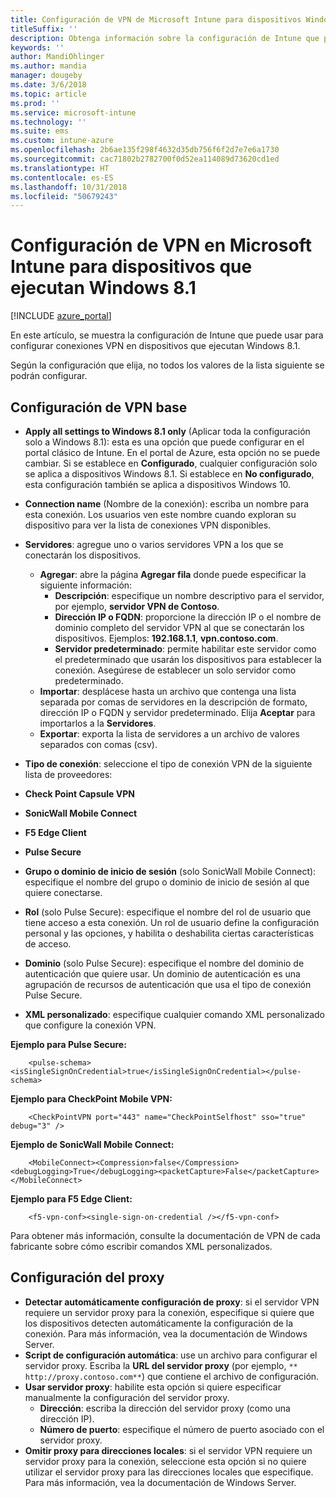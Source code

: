 ```yaml
---
title: Configuración de VPN de Microsoft Intune para dispositivos Windows 8.1
titleSuffix: ''
description: Obtenga información sobre la configuración de Intune que puede usar para configurar conexiones VPN en dispositivos que ejecutan Windows 8.1.
keywords: ''
author: MandiOhlinger
ms.author: mandia
manager: dougeby
ms.date: 3/6/2018
ms.topic: article
ms.prod: ''
ms.service: microsoft-intune
ms.technology: ''
ms.suite: ems
ms.custom: intune-azure
ms.openlocfilehash: 2b6ae135f298f4632d35db756f6f2d7e7e6a1730
ms.sourcegitcommit: cac71802b2782700f0d52ea114089d73620cd1ed
ms.translationtype: HT
ms.contentlocale: es-ES
ms.lasthandoff: 10/31/2018
ms.locfileid: "50679243"
---
```

# <a name="configure-vpn-settings-in-microsoft-intune-for-devices-running-windows-81"></a>Configuración de VPN en Microsoft Intune para dispositivos que ejecutan Windows 8.1

[!INCLUDE [azure_portal](./includes/azure_portal.md)]

En este artículo, se muestra la configuración de Intune que puede usar para configurar conexiones VPN en dispositivos que ejecutan Windows 8.1.

Según la configuración que elija, no todos los valores de la lista siguiente se podrán configurar.

## <a name="base-vpn-settings"></a>Configuración de VPN base


- **Apply all settings to Windows 8.1 only** (Aplicar toda la configuración solo a Windows 8.1): esta es una opción que puede configurar en el portal clásico de Intune. En el portal de Azure, esta opción no se puede cambiar. Si se establece en **Configurado**, cualquier configuración solo se aplica a dispositivos Windows 8.1. Si establece en **No configurado**, esta configuración también se aplica a dispositivos Windows 10.
- **Connection name** (Nombre de la conexión): escriba un nombre para esta conexión. Los usuarios ven este nombre cuando exploran su dispositivo para ver la lista de conexiones VPN disponibles.
- **Servidores**: agregue uno o varios servidores VPN a los que se conectarán los dispositivos.
    - **Agregar**: abre la página **Agregar fila** donde puede especificar la siguiente información:
        - **Descripción**: especifique un nombre descriptivo para el servidor, por ejemplo, **servidor VPN de Contoso**.
        - **Dirección IP o FQDN**: proporcione la dirección IP o el nombre de dominio completo del servidor VPN al que se conectarán los dispositivos. Ejemplos: **192.168.1.1**, **vpn.contoso.com**.
        - **Servidor predeterminado**: permite habilitar este servidor como el predeterminado que usarán los dispositivos para establecer la conexión. Asegúrese de establecer un solo servidor como predeterminado.
    - **Importar**: desplácese hasta un archivo que contenga una lista separada por comas de servidores en la descripción de formato, dirección IP o FQDN y servidor predeterminado. Elija **Aceptar** para importarlos a la **Servidores**.
    - **Exportar**: exporta la lista de servidores a un archivo de valores separados con comas (csv).

- **Tipo de conexión**: seleccione el tipo de conexión VPN de la siguiente lista de proveedores:
- **Check Point Capsule VPN**
- **SonicWall Mobile Connect**
- **F5 Edge Client**
- **Pulse Secure**

<!--- **Fingerprint** (Check Point Capsule VPN only) - Specify a string (for example, "Contoso Fingerprint Code") that will be used to verify that the VPN server can be trusted. A fingerprint can be sent to the client so it knows to trust any server that presents the same fingerprint when connecting. If the device doesn’t already have the fingerprint, it will prompt the user to trust the VPN server that they are connecting to while showing the fingerprint. (The user manually verifies the fingerprint and chooses **trust** to connect.) --->

- **Grupo o dominio de inicio de sesión** (solo SonicWall Mobile Connect): especifique el nombre del grupo o dominio de inicio de sesión al que quiere conectarse.

- **Rol** (solo Pulse Secure): especifique el nombre del rol de usuario que tiene acceso a esta conexión. Un rol de usuario define la configuración personal y las opciones, y habilita o deshabilita ciertas características de acceso.

- **Dominio** (solo Pulse Secure): especifique el nombre del dominio de autenticación que quiere usar. Un dominio de autenticación es una agrupación de recursos de autenticación que usa el tipo de conexión Pulse Secure.


- **XML personalizado**: especifique cualquier comando XML personalizado que configure la conexión VPN.

**Ejemplo para Pulse Secure:**

```
    <pulse-schema><isSingleSignOnCredential>true</isSingleSignOnCredential></pulse-schema>
```

**Ejemplo para CheckPoint Mobile VPN:**
```
    <CheckPointVPN port="443" name="CheckPointSelfhost" sso="true" debug="3" />
```

**Ejemplo de SonicWall Mobile Connect:**
```
    <MobileConnect><Compression>false</Compression><debugLogging>True</debugLogging><packetCapture>False</packetCapture></MobileConnect>
```

**Ejemplo para F5 Edge Client:**

```
    <f5-vpn-conf><single-sign-on-credential /></f5-vpn-conf>
```

Para obtener más información, consulte la documentación de VPN de cada fabricante sobre cómo escribir comandos XML personalizados.


## <a name="proxy-settings"></a>Configuración del proxy

- **Detectar automáticamente configuración de proxy**: si el servidor VPN requiere un servidor proxy para la conexión, especifique si quiere que los dispositivos detecten automáticamente la configuración de la conexión. Para más información, vea la documentación de Windows Server.
- **Script de configuración automática**: use un archivo para configurar el servidor proxy. Escriba la **URL del servidor proxy** (por ejemplo, `** http://proxy.contoso.com**`) que contiene el archivo de configuración.
- **Usar servidor proxy**: habilite esta opción si quiere especificar manualmente la configuración del servidor proxy.
    - **Dirección**: escriba la dirección del servidor proxy (como una dirección IP).
    - **Número de puerto**: especifique el número de puerto asociado con el servidor proxy.
- **Omitir proxy para direcciones locales**: si el servidor VPN requiere un servidor proxy para la conexión, seleccione esta opción si no quiere utilizar el servidor proxy para las direcciones locales que especifique. Para más información, vea la documentación de Windows Server.
